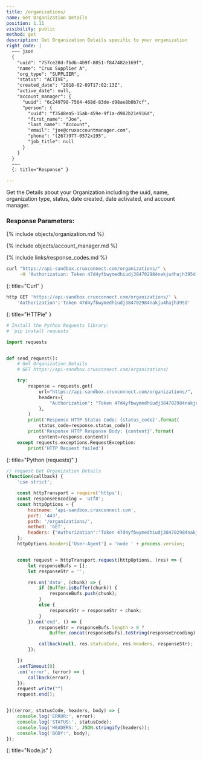 ```yaml
---
title: /organizations/
name: Get Organization Details
position: 1.11
visibility: public
method: get
description: Get Organization Details specific to your organization
right_code: |
  ~~~ json
  {
    "uuid": "757ce28d-fbd6-4b9f-8051-f847482e169f",
    "name": "Crux Supplier A",
    "org_type": "SUPPLIER",
    "status": "ACTIVE",
    "created_date": "2018-02-09T17:02:13Z",
    "active_date": null,
    "account_manager": {
      "uuid": "6c249798-7564-468d-83de-d98ae8b0b7cf",
      "person": {
        "uuid": "f3548ea5-15ab-459e-9f1a-d982b21e916d",
        "first_name": "Joe",
        "last_name": "Account",
        "email": "joe@cruxaccountmanager.com",
        "phone": "(267)977-0572x195",
        "job_title": null
      }
    }
  }
  ~~~
  {: title="Response" }

---
```

Get the Details about your Organization including the uuid, name, organization type, status, date created, date activated, and account manager.

### Response Parameters:

{% include objects/organization.md %}

{% include objects/account_manager.md %}

{% include links/response_codes.md %}


~~~ bash
curl "https://api-sandbox.cruxconnect.com/organizations/" \
     -H 'Authorization: Token 47d4yfbwymedhiudj384702984nakju4hajh395d'

~~~
{: title="Curl" }

~~~ bash
http GET 'https://api-sandbox.cruxconnect.com/organizations/' \
    'Authorization':'Token 47d4yfbwymedhiudj384702984nakju4hajh395d'

~~~
{: title="HTTPie" }

~~~ python
# Install the Python Requests library:
# `pip install requests`

import requests


def send_request():
    # Get Organization Details
    # GET https://api-sandbox.cruxconnect.com/organizations/

    try:
        response = requests.get(
            url="https://api-sandbox.cruxconnect.com/organizations/",
            headers={
                "Authorization": "Token 47d4yfbwymedhiudj384702984nakju4hajh395d",
            },
        )
        print('Response HTTP Status Code: {status_code}'.format(
            status_code=response.status_code))
        print('Response HTTP Response Body: {content}'.format(
            content=response.content))
    except requests.exceptions.RequestException:
        print('HTTP Request failed')

~~~
{: title="Python (requests)" }

~~~ javascript
// request Get Organization Details
(function(callback) {
    'use strict';

    const httpTransport = require('https');
    const responseEncoding = 'utf8';
    const httpOptions = {
        hostname: 'api-sandbox.cruxconnect.com',
        port: '443',
        path: '/organizations/',
        method: 'GET',
        headers: {"Authorization":"Token 47d4yfbwymedhiudj384702984nakju4hajh395d"}
    };
    httpOptions.headers['User-Agent'] = 'node ' + process.version;


    const request = httpTransport.request(httpOptions, (res) => {
        let responseBufs = [];
        let responseStr = '';

        res.on('data', (chunk) => {
            if (Buffer.isBuffer(chunk)) {
                responseBufs.push(chunk);
            }
            else {
                responseStr = responseStr + chunk;
            }
        }).on('end', () => {
            responseStr = responseBufs.length > 0 ?
                Buffer.concat(responseBufs).toString(responseEncoding) : responseStr;

            callback(null, res.statusCode, res.headers, responseStr);
        });

    })
    .setTimeout(0)
    .on('error', (error) => {
        callback(error);
    });
    request.write("")
    request.end();


})((error, statusCode, headers, body) => {
    console.log('ERROR:', error);
    console.log('STATUS:', statusCode);
    console.log('HEADERS:', JSON.stringify(headers));
    console.log('BODY:', body);
});

~~~
{: title="Node.js" }

